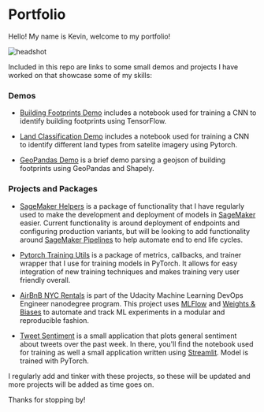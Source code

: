 # Portfolio

Hello! My name is Kevin, welcome to my portfolio!

![headshot](headshot.png?raw=true)

Included in this repo are links to some small demos and projects I have worked on that showcase some of my skills:

### Demos

* [Building Footprints Demo](https://github.com/kevinpmcgee14/Building_Footprints) includes a notebook used for training a CNN to identify building footprints using TensorFlow.

* [Land Classification Demo](https://github.com/kevinpmcgee14/Land_Classification) includes a notebook used for training a CNN to identify different land types from satelite imagery using Pytorch.

* [GeoPandas Demo](https://github.com/kevinpmcgee14/geopandas_demo) is a brief demo parsing a geojson of building footprints using GeoPandas and Shapely.

### Projects and Packages

* [SageMaker Helpers](https://github.com/kevinpmcgee14/sagemaker-helpers) is a package of functionality that I have regularly used to make the development and deployment of models in [SageMaker](https://docs.aws.amazon.com/sagemaker/latest/dg/whatis.html) easier. Current functionality is around deployment of endpoints and configuring production variants, but will be looking to add functionality around [SageMaker Pipelines](https://aws.amazon.com/sagemaker/pipelines/) to help automate end to end life cycles.

* [Pytorch Training Utils](https://github.com/kevinpmcgee14/PytorchTrainingUtils) is a package of metrics, callbacks, and trainer wrapper that I use for training models in PyTorch. It allows for easy integration of new training techniques and makes training very user friendly overall.

* [AirBnB NYC Rentals](https://github.com/kevinpmcgee14/short-term-rental-prices-nyc) is part of the Udacity Machine Learning DevOps Engineer nanodegree program. This project uses [MLFlow](https://mlflow.org/) and [Weights & Biases](https://wandb.ai/site) to automate and track ML experiments in a modular and reproducible fashion.

* [Tweet Sentiment](https://github.com/kevinpmcgee14/Tweet_Sentiment) is a small application that plots general sentiment about tweets over the past week. In there, you'll find the notebook used for training as well a small application written using [Streamlit](https://www.streamlit.io/). Model is trained with PyTorch.

I regularly add and tinker with these projects, so these will be updated and more projects will be added as time goes on.

Thanks for stopping by!
